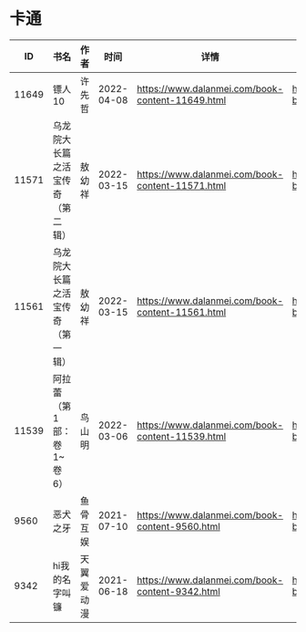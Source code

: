 # 卡通

| ID | 书名 | 作者 | 时间 | 详情 | 下载页面 | EPUB下载链接 | MOBI下载链接 | AZW3下载链接 |
| --- | --- | --- | --- | --- | --- | --- | --- | --- |
| 11649 | 镖人10 | 许先哲 | 2022-04-08 | https://www.dalanmei.com/book-content-11649.html | https://www.dalanmei.com/download-book-11649.html | http://ct.dalanmei.com/f/31084289-570170503-577f05 | http://ct.dalanmei.com/f/31084289-570288300-0c96a0 | http://ct.dalanmei.com/f/31084289-570358881-7b519c |
| 11571 | 乌龙院大长篇之活宝传奇（第二辑） | 敖幼祥 | 2022-03-15 | https://www.dalanmei.com/book-content-11571.html | https://www.dalanmei.com/download-book-11571.html | http://ct.dalanmei.com/f/31084289-570171840-a6d79f | http://ct.dalanmei.com/f/31084289-570294412-69aff7 | http://ct.dalanmei.com/f/31084289-570361864-3502fe |
| 11561 | 乌龙院大长篇之活宝传奇（第一辑） | 敖幼祥 | 2022-03-15 | https://www.dalanmei.com/book-content-11561.html | https://www.dalanmei.com/download-book-11561.html | http://ct.dalanmei.com/f/31084289-570172446-499493 | http://ct.dalanmei.com/f/31084289-570296091-db3bc9 | http://ct.dalanmei.com/f/31084289-570363547-f204c5 |
| 11539 | 阿拉蕾（第1部：卷1~卷6） | 鸟山明 | 2022-03-06 | https://www.dalanmei.com/book-content-11539.html | https://www.dalanmei.com/download-book-11539.html | http://ct.dalanmei.com/f/31084289-570173389-81a1ba | http://ct.dalanmei.com/f/31084289-570298151-951824 | http://ct.dalanmei.com/f/31084289-570366360-ba8a28 |
| 9560 | 恶犬之牙 | 鱼骨互娱 | 2021-07-10 | https://www.dalanmei.com/book-content-9560.html | https://www.dalanmei.com/download-book-9560.html | http://ct.dalanmei.com/f/31084289-571729137-415754 | http://ct.dalanmei.com/f/31084289-572083663-f25746 | http://ct.dalanmei.com/f/31084289-572112147-25346a |
| 9342 | hi我的名字叫镰 | 天翼爱动漫 | 2021-06-18 | https://www.dalanmei.com/book-content-9342.html | https://www.dalanmei.com/download-book-9342.html | http://ct.dalanmei.com/f/31084289-571727195-6e68a1 | http://ct.dalanmei.com/f/31084289-572093552-129a31 | http://ct.dalanmei.com/f/31084289-572114269-d4d902 |
